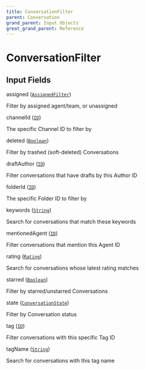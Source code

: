 ```yaml
---
title: ConversationFilter
parent: Conversation
grand_parent: Input Objects
great_grand_parent: Reference
---
```


<h1>ConversationFilter</h1>

<h2>Input Fields</h2>

<div class="field-entry ">
  <span id="assigned" class="field-name anchored">assigned (<code><a href="/docs/reference/input_object/assigned/assigned_filter">AssignedFilter</a></code>)</span>

  <div class="description-wrapper">
   <p>Filter by assigned agent/team, or unassigned</p>

  </div>
</div>

<div class="field-entry ">
  <span id="channel_id" class="field-name anchored">channelId (<code><a href="/docs/reference/scalar/id">ID</a></code>)</span>

  <div class="description-wrapper">
   <p>The specific Channel ID to filter by</p>

  </div>
</div>

<div class="field-entry ">
  <span id="deleted" class="field-name anchored">deleted (<code><a href="/docs/reference/scalar/boolean">Boolean</a></code>)</span>

  <div class="description-wrapper">
   <p>Filter by trashed (soft-deleted) Conversations</p>

  </div>
</div>

<div class="field-entry ">
  <span id="draft_author" class="field-name anchored">draftAuthor (<code><a href="/docs/reference/scalar/id">ID</a></code>)</span>

  <div class="description-wrapper">
   <p>Filter conversations that have drafts by this Author ID</p>

  </div>
</div>

<div class="field-entry ">
  <span id="folder_id" class="field-name anchored">folderId (<code><a href="/docs/reference/scalar/id">ID</a></code>)</span>

  <div class="description-wrapper">
   <p>The specific Folder ID to filter by</p>

  </div>
</div>

<div class="field-entry ">
  <span id="keywords" class="field-name anchored">keywords (<code><a href="/docs/reference/scalar/string">String</a></code>)</span>

  <div class="description-wrapper">
   <p>Search for conversations that match these keywords</p>

  </div>
</div>

<div class="field-entry ">
  <span id="mentioned_agent" class="field-name anchored">mentionedAgent (<code><a href="/docs/reference/scalar/id">ID</a></code>)</span>

  <div class="description-wrapper">
   <p>Filter conversations that mention this Agent ID</p>

  </div>
</div>

<div class="field-entry ">
  <span id="rating" class="field-name anchored">rating (<code><a href="/docs/reference/enum/rating">Rating</a></code>)</span>

  <div class="description-wrapper">
   <p>Search for conversations whose latest rating matches</p>

  </div>
</div>

<div class="field-entry ">
  <span id="starred" class="field-name anchored">starred (<code><a href="/docs/reference/scalar/boolean">Boolean</a></code>)</span>

  <div class="description-wrapper">
   <p>Filter by starred/unstarred Conversations</p>

  </div>
</div>

<div class="field-entry ">
  <span id="state" class="field-name anchored">state (<code><a href="/docs/reference/enum/conversation_state">ConversationState</a></code>)</span>

  <div class="description-wrapper">
   <p>Filter by Conversation status</p>

  </div>
</div>

<div class="field-entry ">
  <span id="tag" class="field-name anchored">tag (<code><a href="/docs/reference/scalar/id">ID</a></code>)</span>

  <div class="description-wrapper">
   <p>Filter conversations with this specific Tag ID</p>

  </div>
</div>

<div class="field-entry ">
  <span id="tag_name" class="field-name anchored">tagName (<code><a href="/docs/reference/scalar/string">String</a></code>)</span>

  <div class="description-wrapper">
   <p>Search for conversations with this tag name</p>

  </div>
</div>

